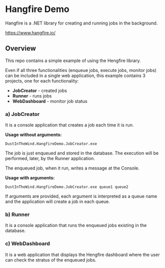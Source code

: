 # Hangfire Demo

Hangfire is a .NET library for creating and running jobs in the background.

https://www.hangfire.io/

## Overview

This repo contains a simple example of using the Hengfire library.

Even if all three functionalities (enqueue jobs, execute jobs, monitor jobs) can be included in a single web application, this example contains 3 projects, one for each functionality:

- **JobCreator** - created jobs
- **Runner** - runs jobs
- **WebDashboard** - monitor job status

### a) JobCreator

It is a console application that creates a job each time it is run.

**Usage without arguments:**

```
DustInTheWind.HangfireDemo.JobCreator.exe
```

The job is just enqueued and stored in the database. The execution will be performed, later, by the Runner application.

The enqueued job, when it run, writes a message at the Console.

**Usage with arguments:**

```
DustInTheWind.HangfireDemo.JobCreator.exe queue1 queue2
```

If arguments are provided, each argument is interpreted as a queue name and the application will create a job in each queue.

### b) Runner

It is a console application that runs the enqueued jobs existing in the database.

### c) WebDashboard

It is a web application that displays the Hengfire dashboard where the user can check the stratus of the enqueued jobs.
